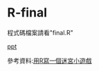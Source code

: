 # R-final

程式碼檔案請看"final.R"

[ppt](https://docs.google.com/presentation/d/12mW2oXsylFs6t_WLFfrPDYxZoa_teUy65g58cuuXm44/edit#slide=id.gba14ada1b7_1_236)

參考資料:[用R寫一個迷宮小遊戲](https://blog.csdn.net/m0_50523097/article/details/125886551?utm_medium=distribute.pc_relevant.none-task-blog-2~default~baidujs_baidulandingword~default-0-125886551-blog-114842545.pc_relevant_3mothn_strategy_recovery&spm=1001.2101.3001.4242.1&utm_relevant_index=3)

